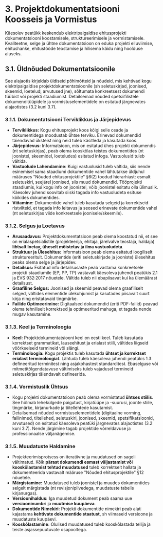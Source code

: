 


# 3. Projektdokumentatsiooni Koosseis ja Vormistus

Käesolev peatükk keskendub elektripaigaldise ehitusprojekti dokumentatsiooni koostamisele, struktureerimisele ja vormistamisele. Kvaliteetne, selge ja ühtne dokumentatsioon on eduka projekti elluviimise, ehitushanke, ehitustööde teostamise ja hilisema käidu ning hoolduse aluseks.

## 3.1. Üldnõuded Dokumentatsioonile

See alajaotis kirjeldab üldiseid põhimõtteid ja nõudeid, mis kehtivad kogu elektripaigaldise projektdokumentatsioonile (sh seletuskirjad, joonised, skeemid, loetelud, arvutused jne), sõltumata konkreetsest dokumendi tüübist või projekti staadiumist. Detailsemad nõuded spetsiifilistele dokumenditüüpidele ja vormistuselementidele on esitatud järgnevates alajaotistes (3.2 kuni 3.7).

### 3.1.1. Dokumentatsiooni Terviklikkus ja Järjepidevus

* **Terviklikkus:** Kogu ehitusprojekt koos kõigi selle osade ja dokumentidega moodustab ühtse terviku. Erinevad dokumendid täiendavad üksteist ning neid tuleb käsitleda ja kasutada koos.
* **Järjepidevus:** Informatsioon, mis on esitatud ühes projekti dokumendis (nt seletuskirjas), peab olema kooskõlas teistes dokumentides (nt joonistel, skeemidel, loeteludes) esitatud infoga. Vastuolusid tuleb vältida.
* **Vastuolude Lahendamine:** Kuigi vastuolusid tuleb vältida, siis nende esinemisel sama staadiumi dokumentide vahel lähtutakse üldjuhul määruses "Nõuded ehitusprojektile" §6(2) toodud hierarhiast: esmalt seletuskiri, seejärel joonised, siis muud dokumendid. Tööprojekti staadiumis, kui kogu info on joonistel, võib joonistel esitatu olla ülimuslik. Käesolev juhend soovitab siiski tagada info vastuoludeta esituse kõikides dokumentides.
* **Viitamine:** Dokumentide vahel tuleb kasutada selgeid ja korrektseid ristviiteid, et tagada info leitavus ja seosed erinevate dokumentide vahel (nt seletuskirjas viide konkreetsele joonisele/skeemile).

### 3.1.2. Selgus ja Loetavus

* **Arusaadavus:** Projektdokumentatsioon peab olema koostatud nii, et see on erialaspetsialistile (projekteerija, ehitaja, järelvalve teostaja, haldaja) **lihtsalt loetav, üheselt mõistetav ja ilma vastuoludeta**.
* **Struktuur ja Ülesehitus:** Informatsioon peab olema esitatud loogiliselt struktureeritult. Dokumentide (eriti seletuskirjade ja jooniste) ülesehitus peaks olema selge ja järjepidev.
* **Detailsus:** Esitatud info detailsusaste peab vastama konkreetsele projekti staadiumile (EP, PP, TP) vastavalt käesoleva juhendi peatükis 2.1 ja EVS 932:2017 nõuetele. Vältida tuleb nii ebapiisavat kui ka ülemäärast detailsust.
* **Graafiline Selgus:** Joonised ja skeemid peavad olema graafiliselt selged, vältides elementide ülekuhjumist ja kasutades piisavalt suurt kirja ning eristatavaid tingmärke.
* **Failide Optimeerimine:** Digitaalsed dokumendid (eriti PDF-failid) peavad olema tehniliselt korrektsed ja optimeeritud mahuga, et tagada nende mugav kasutamine.

### 3.1.3. Keel ja Terminoloogia

* **Keel:** Projektdokumentatsiooni keel on eesti keel. Tuleb kasutada korrektset grammatikat, lauseehitust ja erialast stiili, vältides liigseid võõrkeelseid termineid või slängi.
* **Terminoloogia:** Kogu projektis tuleb kasutada **ühtset ja korrektset erialast terminoloogiat**. Lähtuda tuleb käesoleva juhendi peatükis 1.3 defineeritud terminitest ning asjakohastest standarditest. Ebaselguse või mitmetitõlgendatavuse vältimiseks tuleb vajadusel termineid seletuskirjas täiendavalt defineerida.

### 3.1.4. Vormistuslik Ühtsus

* Kogu projekti dokumentatsioon peab olema vormistatud **ühtses stiilis**. See hõlmab lehekülgede paigutust, kirjatüüpe ja -suurusi, joonte stiile, tingmärke, kirjanurkade ja tiitellehtede kasutamist.
* Detailsemad nõuded vormistuselementidele (digitaalne vorming, failinimed, tiitellehed, seletuskiri, joonised, skeemid, spetsifikatsioonid, arvutused) on esitatud käesoleva peatüki järgnevates alajaotistes (3.2 kuni 3.7). Nende järgimine tagab projektide võrreldavuse ja professionaalse väljanägemise.

### 3.1.5. Muudatuste Haldamine

* Projekteerimisprotsess on iteratiivne ja muudatused on sageli vältimatud. Kõik **pärast dokumendi esmast väljastamist või kooskõlastamist tehtud muudatused** tuleb korrektselt hallata ja dokumenteerida vastavalt määruse "Nõuded ehitusprojektile" §12 nõuetele.
* **Märgistamine:** Muudatused tuleb joonistel ja muudes dokumentides selgelt märgistada (nt revisjonipilvedega, muudatuste tabelis kirjanurgas).
* **Versioonihaldus:** Iga muudetud dokument peab saama uue **versiooninumbri** ja **muutmise kuupäeva**.
* **Dokumentide Nimekiri:** Projekti dokumentide nimekiri peab alati kajastama **kehtivate dokumentide staatust**, sh viimaseid versioone ja muudatuste kuupäevi.
* **Kooskõlastamine:** Olulised muudatused tuleb kooskõlastada tellija ja teiste asjassepuutuvate osapooltega.